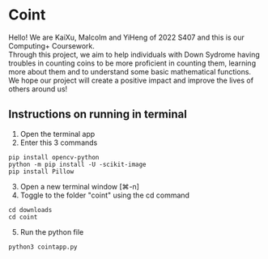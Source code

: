 # Coint
Hello! We are KaiXu, Malcolm and YiHeng of 2022 S407 and this is our Computing+ Coursework.  
Through this project, we aim to help individuals with Down Sydrome having troubles in counting coins to be more proficient in counting them, learning more about them and to understand some basic mathematical functions.
We hope our project will create a positive impact and improve the lives of others around us!

## Instructions on running in terminal
1. Open the terminal app
2. Enter this 3 commands  
```
pip install opencv-python  
python -m pip install -U -scikit-image  
pip install Pillow  
```
3. Open a new terminal window [⌘-n]
4. Toggle to the folder "coint" using the cd command
```
cd downloads
cd coint
```
5. Run the python file  
```
python3 cointapp.py
```

